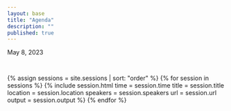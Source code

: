 ```yaml
---
layout: base
title: "Agenda"
description: "" 
published: true
---
```


<div class="schedule">
    <div class="clearfix"></div>
    <div class="sessions list">
        <div class="followWrap" style="height: 60px;">
            <div class="day-floating"><span>May 8, 2023</span></div>
        </div>
        {% assign sessions = site.sessions | sort: "order" %}
        {% for session in sessions %}
        {% include session.html
                time = session.time
                title = session.title
                location = session.location
                speakers = session.speakers
                url = session.url
                output = session.output
        %}
        {% endfor %}
    </div>
</div>